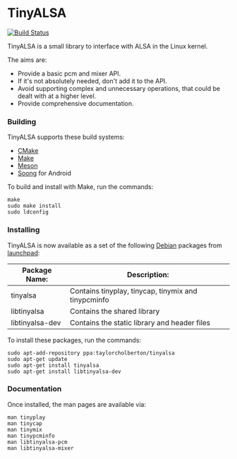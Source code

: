TinyALSA
========

[![Build Status](https://travis-ci.org/tinyalsa/tinyalsa.svg?branch=master)](https://travis-ci.org/tinyalsa/tinyalsa)

TinyALSA is a small library to interface with ALSA in the Linux kernel.

The aims are:

 - Provide a basic pcm and mixer API.
 - If it's not absolutely needed, don't add it to the API.
 - Avoid supporting complex and unnecessary operations, that could be
   dealt with at a higher level.
 - Provide comprehensive documentation.

### Building

TinyALSA supports these build systems:

 - [CMake](https://en.wikipedia.org/wiki/CMake)
 - [Make](https://en.wikipedia.org/wiki/Make_(software))
 - [Meson](https://en.wikipedia.org/wiki/Meson_(software))
 - [Soong](https://android.googlesource.com/platform/build/soong/+/refs/heads/master/README.md) for Android

To build and install with Make, run the commands:

```
make
sudo make install
sudo ldconfig
```

### Installing

TinyALSA is now available as a set of the following [Debian](https://en.wikipedia.org/wiki/Debian)
packages from [launchpad](https://launchpad.net/~taylorcholberton/+archive/ubuntu/tinyalsa):

| Package Name:   | Description:                                        |
|-----------------|-----------------------------------------------------|
| tinyalsa        | Contains tinyplay, tinycap, tinymix and tinypcminfo |
| libtinyalsa     | Contains the shared library                         |
| libtinyalsa-dev | Contains the static library and header files        |

To install these packages, run the commands:

```
sudo apt-add-repository ppa:taylorcholberton/tinyalsa
sudo apt-get update
sudo apt-get install tinyalsa
sudo apt-get install libtinyalsa-dev
```

### Documentation

Once installed, the man pages are available via:

```
man tinyplay
man tinycap
man tinymix
man tinypcminfo
man libtinyalsa-pcm
man libtinyalsa-mixer
```

